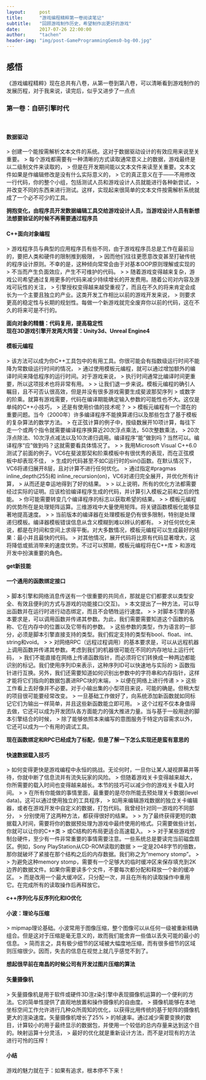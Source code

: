 ```yaml
---
layout:     post
title:      "游戏编程精粹第一卷阅读笔记"
subtitle:   "回顾游戏制作历史，希望制作出更好的游戏"
date:       2017-07-26 22:00:00
author:     "tachen"
header-img: "img/post-GameProgrammingGems0-bg-00.jpg"
---
```


<h2>感悟</h2>
<p>《游戏编程精粹》现在总共有八卷，从第一卷到第八卷，可以清晰看到游戏制作的发展历程，对于我来说，读完后，似乎又进步了一点点</p>

<h3>第一卷：自研引擎时代</h3>
<br />
<h4>数据驱动</h4>
> 创建一个能按需解析文本文件的系统。这对于数据驱动设计的有效应用来说至关重要。
> 每个游戏都需要有一种清晰的方式读取通常意义上的数据，游戏最终是以二级制文件来读取的，
> 但是在开发期间能以文本文件来读至关重要。文本文件如果是作编辑修改是没有什么实际意义的，
> 它的真正意义在于——不用修改一行代码，你的整个小组，包括测试人员和游戏设计人员就能进行各种新尝试，
> 并改变不同的东西来进行测试。这样，实现起来很简单的文本文件按需解析系统就成了一个必不可少的工具。

**拥抱变化，由程序员开发数据编辑工具交给游戏设计人员，当游戏设计人员有新想法想要验证的时候不再需要通过程序员**

<h4>C++面向对象编程</h4>
> 游戏程序员与典型的应用程序员有些不同，由于游戏程序员总是工作在最前沿的，要把人类和硬件的限制推到极限，
> 因而他们往往更愿意改变甚至打破传统的程序设计原则。不幸的是，这种倾向常常会由于对基本OOP原则理解或实现的
> 不当而产生负面效应，产生不可维护的代码。
>
> 随着游戏变得越来复杂，游戏公司希望通过复用更多的代码来减少持续增长的开发费用。随着公司对内容及游戏可玩性的关注，
> 引擎授权变得越来越受重视了，而且在不久的将来肯定会成长为一个主要且独立的产业。这类开发工作相比以前的游戏开发来说，
> 则要求更高的稳定性与长期的规划性。每做一个新游戏就完全废弃你以前的代码，这在不久的将来可是不行的。

**面向对象的精髓：代码复用，提高稳定性**
<br />
**现在3D游戏引擎开发两大阵营：Unity3d、Unreal Engine4**

<h4>模板元编程</h4>
> 该方法可以成为你C++工具包中的有用工具。你很可能会有指数级运行时间不能降为常数级运行时间的情况，
> 通过使用模板元编程，就可以通过增加额外的编译时间来降低程序的运行时间。对于游戏来说，
> 执行时间通常比编译时间更重要，所以这项技术也将非常有用。
>
> 让我们退一步来说。模板元编程的确引人瞩目，且不可否认很高效，但是并没有很多游戏需要生成斐波那契序列
> 或数字的阶乘。就算有游戏需要，代码在编译期能确定输入参数的可能性也不大。这仅是单纯的C++小技巧，
> 还是有使用价值的技术呢？
>
> 模板元编程有一个潜在的重要问题。当今（2000年）许多编译程序不能换算递归以及那些包含了基于模板的复杂算法的数学方法。
> 在正弦计算的例子中，按级数展开10项计算，每往下走一个或两个指令就需要编译程序换算近20次浮点乘法，50次整数乘法，
> 20次浮点除法、10次浮点减法以及10次递归调用。编译程序“能”做到吗？当然可以。编译程序“应”做到吗？这就需要看具体情况了。
>
> 我用Microsoft Visual C++6.0测试了前面的例子。VC6在斐波那契和阶乘模板中有很优秀的表现，而在正弦模板中却表现不佳，
> 生成的代码甚至不如C运行时的sin()函数。在默认情况下，VC6将递归展开8层，且对计算不进行任何优化。
> 通过指定#pragmas inline_depth(255)和 inline_recursion(on)，VC6对递归完全展开，并优化所有计算，
> 从而还是幸运地得到了好的结果。
>
> 以上说明，所有的优化方法都需要经过实际的证明。应该检验编译程序生成的代码，并计算引入模板之前和之后的性能。
> 你可能需要转变几个编译程序的标志以获取希望的结果。
>
> 模板元编程的优势所在是处理矩阵运算。三维游戏中大量使用矩阵。将关键函数模板化能够显著地提高速度。
>
> 当前版本的编译器在处理模板是仍有很多限制，特别是处理递归模板。编译器模板错误信息从含义模糊到难以辨认的都有。
> 对任何优化来说，都是在时间和空间上求得平衡。对大多数情况，模板元编程可以生成最好的结果：最小并且最快的代码。
> 对其他情况，展开代码将比原有代码显著增大，这将降低或抵消带来的速度优势。不过可以预期，模板元编程将在C++库
> 和游戏开发中扮演重要的角色。

**get新技能**

<h4>一个通用的函数绑定接口</h4>
> 脚本引擎和网络消息传送有一个很重要的共同点，那就是它们都要求以类型安全、有效且便利的方式与游戏的功能接口(交互)。
> 本文提出了一种方法，可以导出函数并在运行时进行动态绑定，而且不会牺牲运行速度。
> 
> 对脚本引擎的基本要求是，可以调用函数并传递其参数。为此，我们需要需要知道这个函数的名称、它在内存中的位置以及它带有的参数。
> 这些参数的类型，作为语言的一部分，必须是脚本引擎直接支持的类型。我们假定支持的类型有bool、float、int、string和void。
> 
> 对网络RPC（远程过程调用）的基本要求是，可以从远程机器上调用函数并传递其参数。考虑到我们的机器很可能在不同的内存地址上运行代码，
> 我们不能直接在网络上传递函数指针，而必须将它们转换成一种两边都能识别的标记。我们使用序列ID来表示，这种序列ID可以快速地与实际的
> 函数指针进行互换。另外，我们还需要知道如何识别出参数中的字符串和内存指针，这样才能将它们指向的数据包裹进RPC块的末端，
> 以便在网络上进行传递
>
> 这些工作看上去好像并不必要。对于小输出集的小型项目来说，可能的确是。但稍大型的项目很可能要经常改变。
> 一旦基础工作做好了，向系统添加新函数就如同标记它们为输出一样简单，并且这些新函数能立即可用。
> 这个过程不仅本身值得去做，它还可以成为开发团队各方面能力的强大推进力量。当与基于一般用途的脚本引擎结合的时候，
> 除了能够依照本来编写的意图服务于特定内容需求以外，它还可以成为一个有用的调试工具。

**现在函数绑定和RPC已经成为了标配，但是了解一下怎么实现还是蛮有意思的**

<h4>快速数据载入技巧</h4>
> 如何变得更快是游戏编程中永恒的挑战。无论何时，一旦你让某人凝视屏幕并等待，你就中断了信息流并有流失玩家的风险。
> 但随着游戏关卡变得越来越大，你所需要的载入时间也变得越来越长。本节的技巧可以减少你的游戏关卡载入时间。
>
> 在所有你能做的事情里面，最重要的是尽你所能去预处理关卡数据(level data)。这可以通过使用独立的工具程序，
> 如用来编辑游戏数据的独立关卡编辑器，或者在游戏开发中自定义的数据，打包代码。我曾经针对同一游戏的不同部分，
> 分别使用了这两种方法，都获得很好的结果。
>
> 为了最终获得更短的数据载入时间，需要将你的数据预处理为游戏中最终使用的格式。只需要做些计划，你就可以让你的C++类
> 或C结构的布局更适合高速载入。	
>
> 对于某些游戏控制台硬件，至少有一件非常重要的事情需要注意。一些系统总是要读完当前磁盘扇区。例如，Sony PlayStation从CD-ROM读取的数据
> 一定是2048字节的倍数，那你就破坏了紧接在那个结构之后的内存数据。我们称之为“memory stomp”。
>
> 为避免这种memory stomp，需要有一个足够大的临时缓冲区来保存填充到2K边界的数据文件。如果你需要读多个文件，不要每次都分配和释放一个新的缓冲区。
> 而是改用一个最大缓冲区，只分配一次，并且在所有的读取操作中重用它。在完成所有的读取操作后再释放它。

**c++序列化与反序列化和IO优化**

<h4>小波：理论与压缩</h4>
> mipmap理论基础。小波常用于图像压缩，整个图像可以从任何一级被重新精确组合。但是这对于压缩是毫无意义的，故而我们能舍弃一些值以丢失可能的最小的信息。
> 简而言之，具有极少细节的区域被大幅度地压缩，而有很多细节的区域则压缩很少。因而，失去的信息在视觉上就几乎感觉不到了。

**想起很早前在南昌的时候公司有开发过图片压缩的算法**

<h4>矢量摄像机 </h4>
> 矢量摄像机是用于软件或硬件3D渲z染引擎中表现摄像机运算的一个便利的方法。它的简单性提供了直观地放置和操作摄像机的自由度。
> 摄像机能够在本地坐标空间工作允许进行几种众所周知的优化，以获得比用传统的基于矩阵的摄像机更大的渲染速度。矢量摄像机增长了25%
> 的帧速率。通过减少需要变换的数目，计算较小的用于最终显示的数据包，并使用一个较低的总内存量来达到这个目的。映射运算十分灵活，
> 最好的优化就是重新设计方法，而不是对现有的方法进行可怜的压榨！

<h4>小结</h4>
<p>游戏的魅力就在于：如果有追求，根本停不下来！</p>



